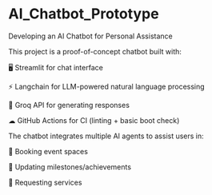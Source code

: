 # AI_Chatbot_Prototype
Developing an AI Chatbot for Personal Assistance

This project is a proof-of-concept chatbot built with:

🖥 Streamlit for chat interface

⚡ Langchain for LLM-powered natural language processing

🤖 Groq API for generating responses

☁ GitHub Actions for CI (linting + basic boot check)

The chatbot integrates multiple AI agents to assist users in:

📌 Booking event spaces

📌 Updating milestones/achievements

📌 Requesting services
